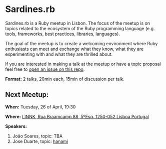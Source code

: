 # Sardines.rb
Sardines.rb is a Ruby meetup in Lisbon. The focus of the meetup is on topics related to the ecosystem of the Ruby programming language (e.g. tools, frameworks, best practices, libraries, languages).

The goal of the meetup is to create a welcoming environment where Ruby enthusiasts can meet and exchange what they know, what they are experimenting with and what they are thrilled about.

If you are interested in making a talk at the meetup or have a topic proposal feel free to [open an issue on this repo](https://github.com/sardinesrb/meetup/issues/new).

__Format:__ 2 talks, 20min each, 15min of discussion per talk.


## Next Meetup:

__When:__ Tuesday, 26 of April, 19:30

__Where:__ [LINNK, Rua Braamcamp 88, 5ºEsq. 1250-052 Lisboa Portugal](https://goo.gl/maps/P7jU21YRn7R2)


__Speakers:__

1. João Soares, topic: TBA
2. Jose Duarte, topic: [hanami](http://hanamirb.org/)

